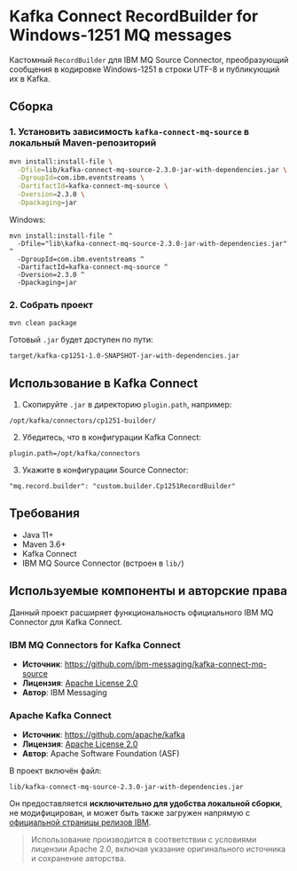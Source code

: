 ﻿# Kafka Connect RecordBuilder for Windows-1251 MQ messages

Кастомный `RecordBuilder` для IBM MQ Source Connector, преобразующий сообщения в кодировке Windows-1251 в строки UTF-8 и публикующий их в Kafka.

## Сборка

### 1. Установить зависимость `kafka-connect-mq-source` в локальный Maven-репозиторий

```bash
mvn install:install-file \
  -Dfile=lib/kafka-connect-mq-source-2.3.0-jar-with-dependencies.jar \
  -DgroupId=com.ibm.eventstreams \
  -DartifactId=kafka-connect-mq-source \
  -Dversion=2.3.0 \
  -Dpackaging=jar
```
Windows: 
```
mvn install:install-file ^
  -Dfile="lib\kafka-connect-mq-source-2.3.0-jar-with-dependencies.jar" ^
  -DgroupId=com.ibm.eventstreams ^
  -DartifactId=kafka-connect-mq-source ^
  -Dversion=2.3.0 ^
  -Dpackaging=jar
```

### 2. Собрать проект
```
mvn clean package
```
Готовый `.jar` будет доступен по пути:
```
target/kafka-cp1251-1.0-SNAPSHOT-jar-with-dependencies.jar
```

## Использование в Kafka Connect
1. Скопируйте `.jar` в директорию `plugin.path`, например:
```
/opt/kafka/connectors/cp1251-builder/
```
2. Убедитесь, что в конфигурации Kafka Connect:
```
plugin.path=/opt/kafka/connectors
```
3. Укажите в конфигурации Source Connector:
```
"mq.record.builder": "custom.builder.Cp1251RecordBuilder"
```
## Требования
- Java 11+
- Maven 3.6+
- Kafka Connect
- IBM MQ Source Connector (встроен в `lib/`)

## Используемые компоненты и авторские права

Данный проект расширяет функциональность официального IBM MQ Connector для Kafka Connect.

### IBM MQ Connectors for Kafka Connect

- **Источник**: https://github.com/ibm-messaging/kafka-connect-mq-source
- **Лицензия**: [Apache License 2.0](https://www.apache.org/licenses/LICENSE-2.0)  
- **Автор**: IBM Messaging


### Apache Kafka Connect

- **Источник**: https://github.com/apache/kafka  
- **Лицензия**: [Apache License 2.0](https://www.apache.org/licenses/LICENSE-2.0)  
- **Автор**: Apache Software Foundation (ASF)


В проект включён файл:
```
lib/kafka-connect-mq-source-2.3.0-jar-with-dependencies.jar
```

Он предоставляется **исключительно для удобства локальной сборки**, не модифицирован, и может быть также загружен напрямую с [официальной страницы релизов IBM](https://github.com/ibm-messaging/kafka-connect-mq-source/releases).
> Использование производится в соответствии с условиями лицензии Apache 2.0, включая указание оригинального источника и сохранение авторства.
